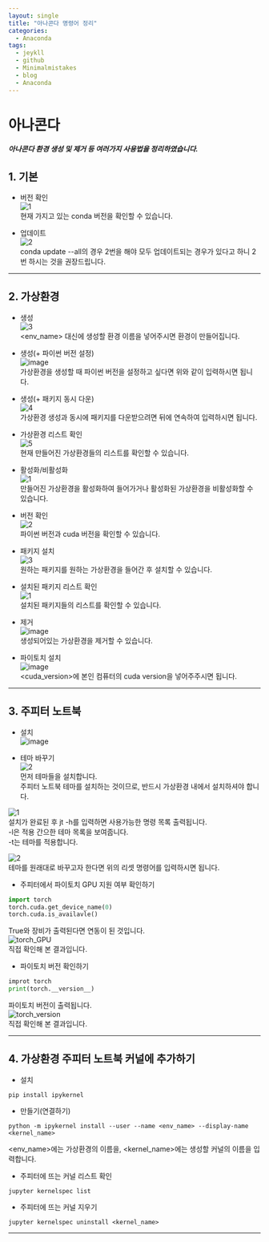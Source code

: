 ```yaml
---
layout: single
title: "아나콘다 명령어 정리"
categories:
  - Anaconda
tags:
  - jeykll
  - github
  - Minimalmistakes
  - blog
  - Anaconda
---
```


# 아나콘다
##### 아나콘다 환경 생성 및 제거 등 여러가지 사용법을 정리하였습니다.

## 1. 기본
  + 버전 확인  
 ![1](https://user-images.githubusercontent.com/61397479/81694151-f3d6be00-949b-11ea-83fb-01992d8e41c6.PNG)  
 현재 가지고 있는 conda 버전을 확인할 수 있습니다.  

 + 업데이트  
 ![2](https://user-images.githubusercontent.com/61397479/81694432-47490c00-949c-11ea-82e5-5b1066fb721a.png)  
conda update --all의 경우 2번을 해야 모두 업데이트되는 경우가 있다고 하니 2번 하시는 것을 권장드립니다.

---

## 2. 가상환경
 + 생성  
 ![3](https://user-images.githubusercontent.com/61397479/81694548-69428e80-949c-11ea-82b2-b9de4985668d.PNG)  
 <env_name> 대신에 생성할 환경 이름을 넣어주시면 환경이 만들어집니다.  

 + 생성(+ 파이썬 버전 설정)  
 ![image](https://user-images.githubusercontent.com/61397479/81696288-aad43900-949e-11ea-8827-b9ad29c5fe0b.png)  
 가상환경을 생성할 때 파이썬 버전을 설정하고 싶다면 위와 같이 입력하시면 됩니다.  

 + 생성(+ 패키지 동시 다운)  
 ![4](https://user-images.githubusercontent.com/61397479/81696459-dfe08b80-949e-11ea-9efe-eb6874c99538.PNG)  
 가상환경 생성과 동시에 패키지를 다운받으려면 뒤에 연속하여 입력하시면 됩니다.  

 + 가상환경 리스트 확인  
 ![5](https://user-images.githubusercontent.com/61397479/81696529-fa1a6980-949e-11ea-84dd-add349a7675b.PNG)  
 현재 만들어진 가상환경들의 리스트를 확인할 수 있습니다.  

 + 활성화/비활성화  
 ![1](https://user-images.githubusercontent.com/61397479/81696733-4a91c700-949f-11ea-8004-bb14b09eab57.png)  
 만들어진 가상환경을 활성화하여 들어가거나 활성화된 가상환경을 비활성화할 수 있습니다.  

 + 버전 확인  
 ![2](https://user-images.githubusercontent.com/61397479/81697465-018e4280-94a0-11ea-8a1b-2aa0da06edb2.png)  
 파이썬 버전과 cuda 버전을 확인할 수 있습니다.  

 + 패키지 설치  
 ![3](https://user-images.githubusercontent.com/61397479/81697639-24b8f200-94a0-11ea-8608-c76a0dda0eec.PNG)  
 원하는 패키지를 원하는 가상환경을 들어간 후 설치할 수 있습니다.  

 + 설치된 패키지 리스트 확인  
 ![1](https://user-images.githubusercontent.com/61397479/81697769-3b5f4900-94a0-11ea-94bb-087d1682c708.PNG)  
 설치된 패키지들의 리스트를 확인할 수 있습니다.

 + 제거  
 ![image](https://user-images.githubusercontent.com/61397479/81697878-4e721900-94a0-11ea-808b-31bf47fdb725.png)  
 생성되어있는 가상환경을 제거할 수 있습니다.  

 + 파이토치 설치  
 ![image](https://user-images.githubusercontent.com/61397479/81698051-6d70ab00-94a0-11ea-912f-5550a30a735d.png)  
 <cuda_version>에 본인 컴퓨터의 cuda version을 넣어주주시면 됩니다.  

---

## 3. 주피터 노트북  
  + 설치  
 ![image](https://user-images.githubusercontent.com/61397479/81698117-80837b00-94a0-11ea-9a70-23376453197a.png)  

 + 테마 바꾸기  
 ![2](https://user-images.githubusercontent.com/61397479/81698297-baed1800-94a0-11ea-9805-b8a9b29e92fe.PNG)  
 먼저 테마들을 설치합니다.  
 주피터 노트북 테마를 설치하는 것이므로, 반드시 가상환경 내에서 설치하셔야 합니다.  

 ![1](https://user-images.githubusercontent.com/61397479/81698673-4a92c680-94a1-11ea-8db6-df16f7a8a1a9.png)  
 설치가 완료된 후 jt -h를 입력하면 사용가능한 명령 목록 출력됩니다.  
 -l은 적용 간으한 테마 목록을 보여줍니다.  
 -t는 테마를 적용합니다.  

 ![2](https://user-images.githubusercontent.com/61397479/81698740-61391d80-94a1-11ea-8b53-e44e4f67df45.PNG)   
 테마를 원래대로 바꾸고자 한다면 위의 리셋 명령어를 입력하시면 됩니다.  

 + 주피터에서 파이토치 GPU 지원 여부 확인하기  
 ```python
 import torch
 torch.cuda.get_device_name(0)
 torch.cuda.is_availavle()
 ```  

 True와 장비가 출력된다면 연동이 된 것입니다.  
 ![torch_GPU](https://user-images.githubusercontent.com/61397479/81370251-aa9b0d00-912f-11ea-9460-0cd030d7def6.PNG)  
 직접 확인해 본 결과입니다.  

 + 파이토치 버전 확인하기  
 ```python
 improt torch
 print(torch.__version__)
 ```  

 파이토치 버전이 출력됩니다.  
 ![torch_version](https://user-images.githubusercontent.com/61397479/81370277-c1d9fa80-912f-11ea-935e-44b5d3be759e.PNG)  
 직접 확인해 본 결과입니다.  

---

## 4. 가상환경 주피터 노트북 커널에 추가하기  
  + 설치  
 ```
 pip install ipykernel
 ```  


 + 만들기(연결하기)  
 ```
 python -m ipykernel install --user --name <env_name> --display-name <kernel_name>
 ```  


 <env_name>에는 가상환경의 이름을, <kernel_name>에는 생성할 커널의 이름을 입력합니다.  

 + 주피터에 뜨는 커널 리스트 확인  
 ```
 jupyter kernelspec list
 ```  


 + 주피터에 뜨는 커널 지우기  
 ```
 jupyter kernelspec uninstall <kernel_name>
 ```  


---
